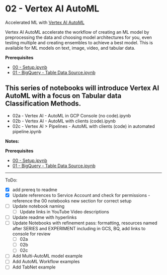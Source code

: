 # 02 - Vertex AI AutoML
Accelerated ML with [Vertex AI AutoML](https://cloud.google.com/vertex-ai/docs/start/automl-model-types)

Vertex AI AutoML accelerate the workflow of creating an ML model by preprocessing the data and choosing model architectures for you, even testing multiple and creating ensembles to achieve a best model.  This is available for ML models on text, image, video, and tabular data.  

**Prerequisites**
- [00 - Setup.ipynb](../00%20-%20Setup/00%20-%20Environment%20Setup.ipynb)
- [01 - BigQuery - Table Data Source.ipynb](../01%20-%20Data%20Sources/01%20-%20BigQuery%20-%20Table%20Data%20Source.ipynb)

## This series of notebooks will introduce Vertex AI AutoML with a focus on Tabular data Classification Methods.
- 02a - Vertex AI - AutoML in GCP Console (no code).ipynb
- 02b - Vertex AI - AutoML with clients (code).ipynb
- 02c - Vertex AI > Pipelines - AutoML with clients (code) in automated pipeline.ipynb

**Notes:**


**Prerequisites**
- [00 - Setup.ipynb](../00%20-%20Setup/00%20-%20Environment%20Setup.ipynb)
- [01 - BigQuery - Table Data Source.ipynb](../01%20-%20Data%20Sources/01%20-%20BigQuery%20-%20Table%20Data%20Source.ipynb)

---
ToDo:
- [X] add prereq to readme
- [X] Update references to Service Account and check for permissions - reference the 00 notebooks new section for correct setup
- [ ] Update notebook naming
    - [ ] Update links in YouTube Video descriptions
- [ ] Update readme with hyperlinks
- [ ] Update Notebooks with refinement pass: formatting, resources named after SERIES and EXPERIMENT including in GCS, BQ, add links to console for review
    - [ ] 02a
    - [ ] 02b
    - [ ] 02c
- [ ] Add Multi-AutoML model example
- [ ] Add AutoML Workflow examples
- [ ] Add TabNet example
